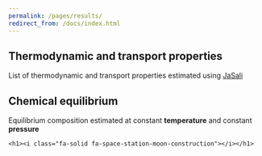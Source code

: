 ```yaml
---
permalink: /pages/results/
redirect_from: /docs/index.html
---
```



<div class="container">
    <h2 class="text-rigth"><b>Thermodynamic and transport properties</b></h2>
    <p class="text-rigth">List of thermodynamic and transport properties estimated using <a href="https://github.com/srebughini/JASALI">JaSali</a></p>
    <h2 class="text-rigth"><b>Chemical equilibrium</b></h2>
    <p class="text-rigth">Equilibrium composition estimated at constant <b>temperature</b> <i class="fa-regular fa-temperature-three-quarters"></i> and constant <b>pressure</b> <i class="fa-regular fa-gauge"></i></p>


    <h1><i class="fa-solid fa-space-station-moon-construction"></i></h1>

</div>



